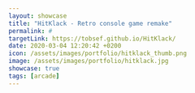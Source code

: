 ```yaml
---
layout: showcase
title: "HitKlack - Retro console game remake"
permalink: #
targetLink: https://tobsef.github.io/HitKlack/
date: 2020-03-04 12:20:42 +0200
icon: /assets/images/portfolio/hitklack_thumb.png
image: /assets/images/portfolio/hitklack.jpg
showcase: true
tags: [arcade]
---
```


